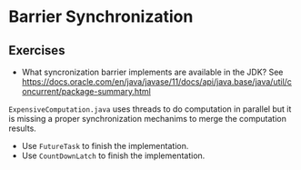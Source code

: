 Barrier Synchronization
=======================

## Exercises

* What syncronization barrier implements are available in the JDK? See <https://docs.oracle.com/en/java/javase/11/docs/api/java.base/java/util/concurrent/package-summary.html>

`ExpensiveComputation.java` uses threads to do computation in parallel but it is missing a proper synchronization mechanims to merge the computation results.

* Use `FutureTask` to finish the implementation.
* Use `CountDownLatch` to finish the implementation.